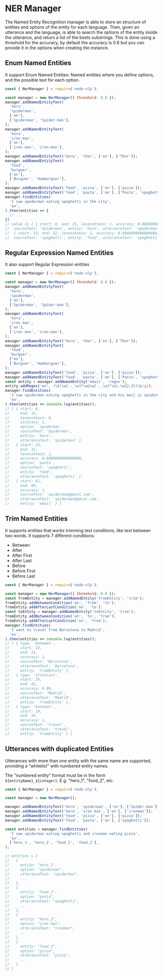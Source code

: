 # NER Manager

The Named Entity Recognition manager is able to store an structure of entities and options of the entity for each language.
Then, given an utterance and the language, is able to search the options of the entity inside the utterance, and return a list
of the bests substrings. This is done using a threshold for the accuracy, by default the accuracy is 0.8 but you can provide it in the options when creating the instance.

## Enum Named Entities

It support Enum Named Entities: Named entities where you define options, and the possible text for each option.

```javascript
const { NerManager } = require('node-nlp');

const manager = new NerManager({ threshold: 0.8 });
manager.addNamedEntityText(
  'hero',
  'spiderman',
  ['en'],
  ['Spiderman', 'Spider-man'],
);
manager.addNamedEntityText(
  'hero',
  'iron man',
  ['en'],
  ['iron man', 'iron-man'],
);
manager.addNamedEntityText('hero', 'thor', ['en'], ['Thor']);
manager.addNamedEntityText(
  'food',
  'burguer',
  ['en'],
  ['Burguer', 'Hamburguer'],
);
manager.addNamedEntityText('food', 'pizza', ['en'], ['pizza']);
manager.addNamedEntityText('food', 'pasta', ['en'], ['Pasta', 'spaghetti']);
manager.findEntities(
  'I saw spederman eating speghetti in the city',
  'en',
).then(entities => {
  // ...
})
// value is [ { start: 6, end: 15, levenshtein: 1, accuracy: 0.8888888888888888, option: 'spiderman',
//  sourceText: 'Spiderman', entity: 'hero', utteranceText: 'spederman' },
//  { start: 23, end: 32, levenshtein: 1, accuracy: 0.8888888888888888, option: 'pasta',
//  sourceText: 'spaghetti', entity: 'food', utteranceText: 'speghetti' } ]
```

## Regular Expression Named Entities

It also support Regular Expression entities

```javascript
const { NerManager } = require('node-nlp');

const manager = new NerManager({ threshold: 0.8 });
manager.addNamedEntityText(
  'hero',
  'spiderman',
  ['en'],
  ['Spiderman', 'Spider-man'],
);
manager.addNamedEntityText(
  'hero',
  'iron man',
  ['en'],
  ['iron man', 'iron-man'],
);
manager.addNamedEntityText('hero', 'thor', ['en'], ['Thor']);
manager.addNamedEntityText(
  'food',
  'burguer',
  ['en'],
  ['Burguer', 'Hamburguer'],
);
manager.addNamedEntityText('food', 'pizza', ['en'], ['pizza']);
manager.addNamedEntityText('food', 'pasta', ['en'], ['Pasta', 'spaghetti']);
const entity = manager.addNamedEntity('email', 'regex');
entity.addRegex('en', /\b(\w[-._\w]*\w@\w[-._\w]*\w\.\w{2,3})\b/gi);
manager.findEntities(
  'I saw spiderman eating speghetti in the city and his mail is spiderman@gmial.com',
  'en',
).then(entities => console.log(entities));
// [ { start: 6,
//     end: 15,
//     levenshtein: 0,
//     accuracy: 1,
//     option: 'spiderman',
//     sourceText: 'Spiderman',
//     entity: 'hero',
//     utteranceText: 'spiderman' },
//   { start: 23,
//     end: 32,
//     levenshtein: 1,
//     accuracy: 0.8888888888888888,
//     option: 'pasta',
//     sourceText: 'spaghetti',
//     entity: 'food',
//     utteranceText: 'speghetti' },
//   { start: 61,
//     end: 80,
//     accuracy: 1,
//     sourceText: 'spiderman@gmial.com',
//     utteranceText: 'spiderman@gmial.com',
//     entity: 'email' } ]
```

## Trim Named Entities

It supports entities that works trimming text conditions, like text between two words.
It supports 7 different conditions:
- Between
- After
- After First
- After Last
- Before
- Before First
- Before Last

```javascript
const { NerManager } = require('node-nlp');

const manager = new NerManager({ threshold: 0.8 });
const fromEntity = manager.addNamedEntity('fromEntity', 'trim');
fromEntity.addBetweenCondition('en', 'from', 'to');
fromEntity.addAfterLastCondition('en', 'to');
const toEntity = manager.addNamedEntity('toEntity', 'trim');
fromEntity.addBetweenCondition('en', 'to', 'from');
fromEntity.addAfterLastCondition('en', 'from');
manager.findEntities(
  'I want to travel from Barcelona to Madrid',
  'en',
).then(entities => console.log(entities));
// [ { type: 'between',
//     start: 22,
//     end: 31,
//     accuracy: 1,
//     sourceText: 'Barcelona',
//     utteranceText: 'Barcelona',
//     entity: 'fromEntity' },
//   { type: 'afterLast',
//     start: 35,
//     end: 41,
//     accuracy: 0.99,
//     sourceText: 'Madrid',
//     utteranceText: 'Madrid',
//     entity: 'fromEntity' },
//   { type: 'between',
//     start: 10,
//     end: 16,
//     accuracy: 1,
//     sourceText: 'travel',
//     utteranceText: 'travel',
//     entity: 'fromEntity' } ]
```

## Utterances with duplicated Entities

Utterances with more than one entity with the same name are supported, providing a "whitelist" with numbered entity names.

The "numbered entity" format must be in the form `${entityName}_${integer}`. E.g. "hero\_1", "food\_2", etc.

```javascript
const { NerManager } = require('node-nlp');

const manager = new NerManager();

manager.addNamedEntityText('hero', 'spiderman', ['en'], ['Spider-man']);
manager.addNamedEntityText('hero', 'iron man', ['en'], ['ironman']);
manager.addNamedEntityText('food', 'pizza', ['en'], ['pizza']);
manager.addNamedEntityText('food', 'pasta', ['en'], ['spaghetti']);

const entities = manager.findEntities(
  'I saw spiderman eating spaghetti and ironman eating pizza',
  'en',
  ['hero_1', 'hero_2', 'food_1', 'food_2'],
);

// entities = [
//   {
//     entity: "hero_1",
//     option: "spiderman",
//     utteranceText: "spiderman",
//     ...
//   },
//   {
//     entity: "food_1",
//     option: "pasta",
//     utteranceText: "spaghetti",
//     ...
//   },
//   {
//     entity: "hero_2",
//     option: "iron man",
//     utteranceText: "ironman",
//     ...
//   },
//   {
//     entity: "food_2",
//     option: "pizza",
//     utteranceText: "pizza",
//     ...
//   }
// ]
```